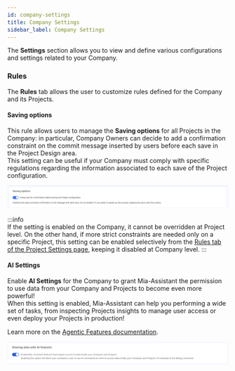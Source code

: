 ```yaml
---
id: company-settings
title: Company Settings
sidebar_label: Company Settings
---
```


The **Settings** section allows you to view and define various configurations and settings related to your Company.

### Rules

The **Rules** tab allows the user to customize rules defined for the Company and its Projects.

#### Saving options

This rule allows users to manage the **Saving options** for all Projects in the Company: in particular, Company Owners can decide to add a confirmation constraint on the commit message inserted by users before each save in the Project Design area.  
This setting can be useful if your Company must comply with specific regulations regarding the information associated to each save of the Project configuration.

![saving options](./img/settings-saving-options.png)

:::info  
If the setting is enabled on the Company, it cannot be overridden at Project level. On the other hand, if more strict constraints are needed only on a specific Project, this setting can be enabled selectively from the [Rules tab of the Project Settings page](/console/project-configuration/project-settings.md#rules), keeping it disabled at Company level.
:::

#### AI Settings

Enable **AI Settings** for the Company to grant Mia-Assistant the permission to use data from your Company and Projects to become even more powerful!  
When this setting is enabled, Mia-Assistant can help you performing a wide set of tasks, from inspecting Projects insights to manage user access or even deploy your Projects in production!

Learn more on the [Agentic Features documentation](/console/assistant/overview.md#agentic-features-are-coming).


![ai settings](./img/settings-ai.png)
